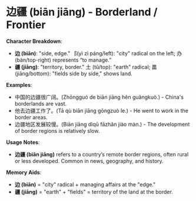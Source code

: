 # **边疆 (biān jiāng) - Borderland / Frontier**

**Character Breakdown**:  
- **边 (biān)**: "side, edge." ⻏(yì zì páng/left): "city" radical on the left; 办 (bàn/top-right) represents “to manage.”  
- **疆 (jiāng)**: "territory, border." 土 (tǔ/top): "earth" radical; 畕 (jiāng/bottom): "fields side by side," shows land.

**Examples**:  
- 中国的边疆很广阔。(Zhōngguó de biān jiāng hěn guǎngkuò.) - China's borderlands are vast.  
- 他去边疆工作了。(Tā qù biān jiāng gōngzuò le.) - He went to work in the border areas.  
- 边疆地区发展较慢。(Biān jiāng dìqū fāzhǎn jiào màn.) - The development of border regions is relatively slow.

**Usage Notes**:  
- **边疆 (biān jiāng)** refers to a country’s remote border regions, often rural or less developed. Common in news, geography, and history.

**Memory Aids**:  
- **边 (biān)** = "city" radical + managing affairs at the "edge."  
- **疆 (jiāng)** = "earth" + "fields" = territory of the land at the border.